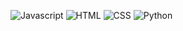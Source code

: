 ![Javascript](https://img.shields.io/badge/JavaScript-F7DF1E?logo=javascript&logoColor=white&style=for-the-badge "Javascript")
![HTML](https://img.shields.io/badge/HTML-E34F26?logo=html5&logoColor=white&style=for-the-badge "HTML")
![CSS](https://img.shields.io/badge/CSS-1572B6?logo=css3&logoColor=white&style=for-the-badge "CSS")
![Python](https://img.shields.io/badge/Python-14354C?style=for-the-badge&logo=python&logoColor=white "Python")
